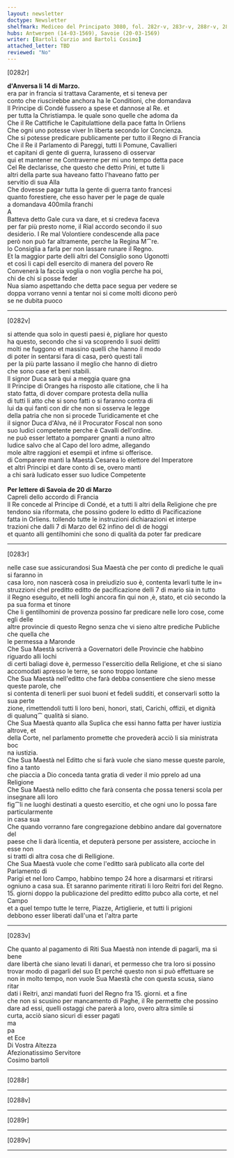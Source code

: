 ```yaml
---
layout: newsletter
doctype: Newsletter
shelfmark: Mediceo del Principato 3080, fol. 282r-v, 283r-v, 288r-v, 289r-v
hubs: Antwerpen (14-03-1569), Savoie (20-03-1569)
writer: [Bartoli Curzio and Bartoli Cosimo]
attached_letter: TBD
reviewed: "No"
---
```


[0282r]  
  
  
<strong>d'Anversa li 14 di Marzo.</strong>  
era par in francia si trattava Caramente, et si teneva per  
conto che riuscirebbe anchora ha le Conditioni, che domandava  
Il Principe di Condé fussero a spese et dannose al Re. et  
per tutta la Christiampa. le quale sono quelle che adoma da  
Che il Re Cattifiche le Capitulattione della pace fatta In Orliens  
Che ogni uno potesse viver In liberta secondo lor Concienza.  
Che si potesse predicare publicamente per tutto il Regno di Francia  
Che il Re il Parlamento di Pareggi, tutti li Pomune, Cavallieri  
et capitani di gente di guerra, Iurasseno di osservar  
qui et mantener ne Contraverne per mi uno tempo detta pace  
Cel Re declarisse, che questo che detto Prini, et tutte li  
altri della parte sua haveano fatto l'haveano fatto per  
servitio di sua Alla  
Che dovesse pagar tutta la gente di guerra tanto francesi  
quanto forestiere, che esso haver per le page de quale  
a domandava 400mila franchi  
A  
Batteva detto Gale cura va dare, et si credeva faceva  
per far più presto nome, il Rial accordo secondo il suo  
desiderio. I Re mal Volontiere condescende alla pace  
però non può far altramente, perche la Regina M⁀re.  
lo Consiglia a farla per non lassare runare il Regno.  
Et la maggior parte delli altri del Consiglio sono Ugonotti  
et così li capi dell esercito di manera del povero Re  
Convenerà la faccia voglia o non voglia perche ha poi,  
chi de chi si posse feder  
Nua siamo aspettando che detta pace segua per vedere se  
doppa vorrano venni a tentar noi si come molti dicono però  
se ne dubita puoco  
  
---  

[0282v]  
  
  
si attende qua solo in questi paesi è, pigliare hor questo  
ha questo, secondo che si va scoprendo li suoi delitti  
molti ne fuggono et massino quelli che hanno il modo  
di poter in sentarsi fara di casa, però questi tali  
per la più parte lassano il meglio che hanno di dietro  
che sono case et beni stabili.  
Il signor Duca sarà qui a meggia quare gna  
Il Principe di Oranges ha risposto alle citatione, che li ha  
stato fatta, di dover compare protesta della nullia  
di tutti li atto che si sono fatti o si faranno contra di  
lui da qui fanti con dir che non si osserva le legge  
della patria che non si procede Turidicamente et che  
il signor Duca d'Alva, né il Procurator Foscal non sono  
suo Iudici competente perche è Cavalli dell'ordine.  
ne può esser lettato a pomparer gnanti a nuno altro  
Iudice salvo che al Capo del loro adme, allegando  
mole altre raggioni et esempii et infme si offerisce.  
di Comparere manti la Maestà Cesarea lo elettore del Imperatore  
et altri Principi et dare conto di se, overo manti  
a chi sarà Iudicato esser suo Iudice Competente  
<br/><strong>Per lettere di Savoia de 20 di Marzo</strong>  
Capreli dello accordo di Francia  
Il Re concede al Principe di Condé, et a tutti li altri della Religione che pre  
tendono sia riformata, che possino godere lo editto di Pacificazione  
fatta in Orliens. tollendo tutte le instruzioni dichiarazioni et interpe  
trazioni che dalli 7 di Marzo del 62 infino del dì de hoggi  
et quanto alli gentilhomini che sono di qualità da poter far predicare  
  
---  

[0283r]  
  
  
nelle case sue assicurandosi Sua Maestà che per conto di prediche le quali si faranno in  
casa loro, non nascerà cosa in preiudizio suo è, contenta levarli tutte le in=  
struzzioni chel preditto editto de pacificazione delli 7 di mario sia in tutto  
il Regno eseguito, et nelli loghi ancora fin qui non ,è, stato, et ciò secondo la  
pa sua forma et tinore  
Che li gentilhomini de provenza possino far predicare nelle loro cose, come egli delle  
altre provincie di questo Regno senza che vi sieno altre prediche Publiche che quella che  
le permessa a Maronde  
Che Sua Maestà scriverrà a Governatori delle Provincie che habbino riguardo alli lochi  
di certi baliagi dove è, permesso l'essercitio della Religione, et che si siano  
accomodati apresso le terre, se sono troppo lontane  
Che Sua Maestà nell'editto che farà debba consentiere che sieno messe queste parole, che  
si contenta di tenerli per suoi buoni et fedeli sudditi, et conservarli sotto la sua perte  
zione, rimettendoli tutti li loro beni, honori, stati, Carichi, offizii, et dignità  
di qualunq⁀ qualità si siano.  
Che Sua Maestà quanto alla Suplica che essi hanno fatta per haver iustizia altrove, et  
della Corte, nel parlamento promette che provederà acciò li sia ministrata boc  
na iustizia.  
Che Sua Maestà nel Editto che si farà vuole che siano messe queste parole, fino a tanto  
che piaccia a Dio conceda tanta gratia di veder il mio pprelo ad una Religione  
Che Sua Maestà nello editto che farà consenta che possa tenersi scola per insegnare alli loro  
fig⁀li ne luoghi destinati a questo esercitio, et che ogni uno lo possa fare particularmente  
in casa sua  
Che quando vorranno fare congregazione debbino andare dal governatore del  
paese che li darà licentia, et deputerà persone per assistere, accioche in esse non  
si tratti di altra cosa che di Relligione.  
Che Sua Maestà vuole che come l'editto sarà publicato alla corte del Parlamento di  
Parigi et nel loro Campo, habbino tempo 24 hore a disarmarsi et ritirarsi  
ogniuno a casa sua. Et saranno parimente ritirati li loro Reitri fori del Regno.  
15. giorni doppo la publicazione del preditto editto pubco alla corte, et nel Campo  
et a quel tempo tutte le terre, Piazze, Artiglierie, et tutti li prigioni  
debbono esser liberati dall'una et l'altra parte  
  
---  

[0283v]  
  
  
Che quanto al pagamento di Riti Sua Maestà non intende di pagarli, ma sì bene  
dare libertà che siano levati li danari, et permesso che tra loro si possino  
trovar modo di pagarli del suo Et perché questo non si può effettuare se  
non in molto tempo, non vuole Sua Maestà che con questa scusa, siano ritar  
dati i Reitri, anzi mandati fuori del Regno fra 15. giorni. et a fine  
che non si scusino per mancamento di Paghe, il Re permette che possino  
dare ad essi, quelli ostaggi che parerà a loro, overo altra simile si  
curta, acciò siano sicuri di esser pagati  
ma  
pa  
et Ece  
Di Vostra Altezza  
Afezionatissimo Servitore  
Cosimo bartoli  
  
---  

[0288r]  
  
  
  
---  

[0288v]  
  
  
  
---  

[0289r]  
  
  
  
---  

[0289v]  
  
  
  
---  

